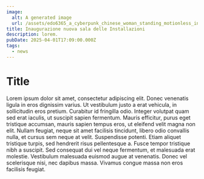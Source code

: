 ```yaml
---
image:
  alt: A generated image
  url: /assets/edo6365_a_cyberpunk_chinese_woman_standing_motionless_in_a_neon_303d3daf-5adc-40d5-96b2-9316f646c7c0.png
title: Inaugurazione nuova sala delle Installazioni
description: lorem.
pubDate: 2025-04-01T17:09:00.000Z
tags:
  - news
---
```


# Title

Lorem ipsum dolor sit amet, consectetur adipiscing elit. Donec venenatis ligula in eros dignissim varius. Ut vestibulum justo a erat vehicula, in sollicitudin eros pretium. Curabitur id fringilla odio. Integer volutpat quam sed erat iaculis, ut suscipit sapien fermentum. Mauris efficitur, purus eget tristique accumsan, mauris sapien tempus eros, ut eleifend velit magna non elit. Nullam feugiat, neque sit amet facilisis tincidunt, libero odio convallis nulla, et cursus sem neque at velit. Suspendisse potenti. Etiam aliquet tristique turpis, sed hendrerit risus pellentesque a. Fusce tempor tristique nibh a suscipit. Sed consequat dui vel neque fermentum, et malesuada erat molestie. Vestibulum malesuada euismod augue at venenatis. Donec vel scelerisque nisi, nec dapibus massa. Vivamus congue massa non eros facilisis feugiat.
